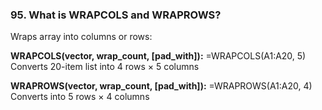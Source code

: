### 95. **What is WRAPCOLS and WRAPROWS?**

Wraps array into columns or rows:

**WRAPCOLS(vector, wrap_count, [pad_with]):**
=WRAPCOLS(A1:A20, 5)
Converts 20-item list into 4 rows × 5 columns

**WRAPROWS(vector, wrap_count, [pad_with]):**
=WRAPROWS(A1:A20, 4)
Converts into 5 rows × 4 columns
